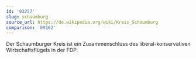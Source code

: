 ```yaml
---
id: '03257'
slug: schaumburg
source_url: https://de.wikipedia.org/wiki/Kreis_Schaumburg
comparison: '09162'
---
```


Der Schaumburger Kreis ist ein Zusammenschluss des liberal-konservativen Wirtschaftsflügels in der FDP.
